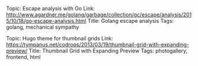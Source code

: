 Topic: Escape analysis with Go
Link: http://www.agardner.me/golang/garbage/collection/gc/escape/analysis/2015/10/18/go-escape-analysis.html
Title: Golang escape analysis
Tags: golang, mechanical sympathy

Topic: Hugo theme for thumbnail grids
Link: https://tympanus.net/codrops/2013/03/19/thumbnail-grid-with-expanding-preview/
Title: Thumbnail Grid with Expanding Preview
Tags: photogallery, frontend, html

